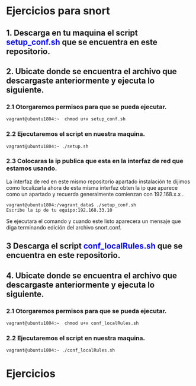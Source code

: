 # Ejercicios para snort


## 1. Descarga en tu maquina el script <span style="color:blue">setup_conf.sh </span>  que se encuentra en este repositorio.


## 2. Ubicate donde se encuentra el archivo que descargaste anteriormente y ejecuta lo siguiente.

### 2.1 Otorgaremos permisos para que se pueda ejecutar.

    vagrant@ubuntu1804:~  chmod u+x setup_conf.sh


### 2.2 Ejecutaremos el script en nuestra maquina.


    vagrant@ubuntu1804:~ ./setup.sh

### 2.3 Colocaras la ip publica que esta en la interfaz de red que estamos usando.

La interfaz de red en este mismo repositorio apartado instalación te dijimos como localizarla ahora de esta misma interfaz obten la ip que aparece como un apartado y recuerda generalmente comienzan con 192.168.x.x .


    vagrant@ubuntu1804:/vagrant_data$ ./setup_conf.sh
    Escribe la ip de tu equipo:192.168.33.10

Se ejecutara el comando y cuando este listo aparecera un mensaje que diga terminando edición del archivo snort.conf.




## 3 Descarga el  script <span style="color:blue"> conf_localRules.sh </span> que se encuentra en este repositorio.


## 4. Ubicate donde se encuentra el archivo que descargaste anteriormente y ejecuta lo siguiente.

### 2.1 Otorgaremos permisos para que se pueda ejecutar.

    vagrant@ubuntu1804:~  chmod u+x conf_localRules.sh


### 2.2 Ejecutaremos el script en nuestra maquina.


    vagrant@ubuntu1804:~ ./conf_localRules.sh


# Ejercicios













